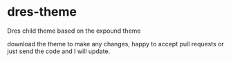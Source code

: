 # dres-theme
Dres child theme based on the expound theme

download the theme to make any changes, happy to accept pull requests or just send the code and I will update.

